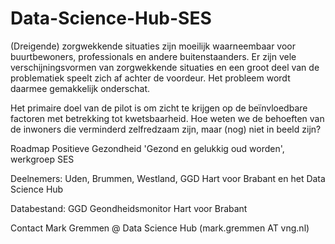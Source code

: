 # Data-Science-Hub-SES

(Dreigende) zorgwekkende situaties zijn moeilijk waarneembaar voor buurtbewoners, professionals en andere buitenstaanders. Er zijn vele verschijningsvormen van zorgwekkende situaties en een groot deel van de problematiek speelt zich af achter de voordeur. Het probleem wordt daarmee gemakkelijk onderschat.


Het primaire doel van de pilot is om zicht te krijgen op de beïnvloedbare factoren met betrekking tot kwetsbaarheid. Hoe weten we de behoeften van de inwoners die verminderd zelfredzaam zijn, maar (nog) niet in beeld zijn?



Roadmap Positieve Gezondheid 'Gezond en gelukkig oud worden', werkgroep SES

Deelnemers: Uden, Brummen, Westland, GGD Hart voor Brabant en het Data Science Hub

Databestand: GGD Geondheidsmonitor Hart voor Brabant

Contact Mark Gremmen @ Data Science Hub (mark.gremmen AT vng.nl) 
